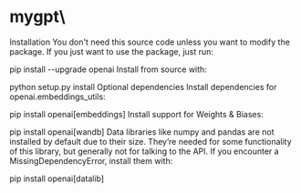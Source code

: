 # mygpt\



Installation
You don't need this source code unless you want to modify the package. If you just want to use the package, just run:

pip install --upgrade openai
Install from source with:

python setup.py install
Optional dependencies
Install dependencies for openai.embeddings_utils:

pip install openai[embeddings]
Install support for Weights & Biases:

pip install openai[wandb]
Data libraries like numpy and pandas are not installed by default due to their size. They’re needed for some functionality of this library, but generally not for talking to the API. If you encounter a MissingDependencyError, install them with:

pip install openai[datalib]